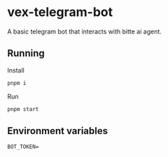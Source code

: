 # vex-telegram-bot

A basic telegram bot that interacts with bitte ai agent.

## Running 

Install

```bash
pnpm i
```

Run 

```bash
pnpm start
```

## Environment variables

```env
BOT_TOKEN=
```